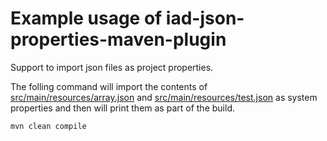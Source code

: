 # Example usage of iad-json-properties-maven-plugin
Support to import json files as project properties.

The folling command will import the contents of [src/main/resources/array.json](./src/main/resources/array.json) and [src/main/resources/test.json](./src/main/resources/test.json) as system properties and then will print them as part of the build.
```bash
mvn clean compile
```